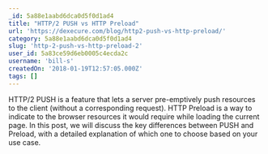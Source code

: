 ```yaml
---
_id: 5a88e1aabd6dca0d5f0d1ad4
title: "HTTP/2 PUSH vs HTTP Preload"
url: 'https://dexecure.com/blog/http2-push-vs-http-preload/'
category: 5a88e1aabd6dca0d5f0d1ad4
slug: 'http-2-push-vs-http-preload-2'
user_id: 5a83ce59d6eb0005c4ecda2c
username: 'bill-s'
createdOn: '2018-01-19T12:57:05.000Z'
tags: []
---
```


HTTP/2 PUSH is a feature that lets a server pre-emptively push resources to the client (without a corresponding request). HTTP Preload is a way to indicate to the browser resources it would require while loading the current page. In this post, we will discuss the key differences between PUSH and Preload, with a detailed explanation of which one to choose based on your use case.
